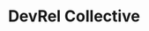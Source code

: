 ---
title: DevRel Collective
description: Advocates - Community Managers - Developer Experience
background: "images/bg.jpg"
logo: "images/profile.png"
meta: "DevRel Collective 🥑 - and So Can You! exists to facilitate sharing information, resources, and encouragement among the Developer Relations community."
---